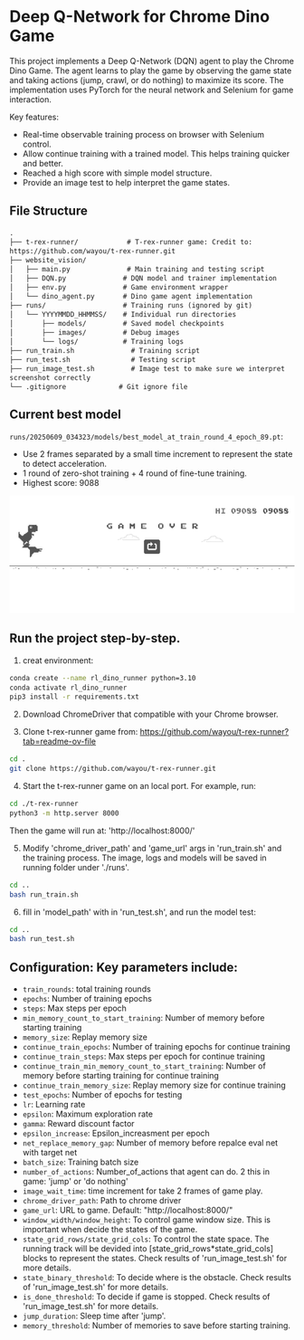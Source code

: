 # Deep Q-Network for Chrome Dino Game

This project implements a Deep Q-Network (DQN) agent to play the Chrome Dino Game. The agent learns to play the game by observing the game state and taking actions (jump, crawl, or do nothing) to maximize its score. The implementation uses PyTorch for the neural network and Selenium for game interaction.

Key features:
- Real-time observable training process on browser with Selenium control.
- Allow continue training with a trained model. This helps training quicker and better.
- Reached a high score with simple model structure.
- Provide an image test to help interpret the game states.

## File Structure
```
.
├── t-rex-runner/            # T-rex-runner game: Credit to: https://github.com/wayou/t-rex-runner.git
├── website_vision/
│   ├── main.py              # Main training and testing script
│   ├── DQN.py              # DQN model and trainer implementation
│   ├── env.py              # Game environment wrapper
│   └── dino_agent.py       # Dino game agent implementation
├── runs/                   # Training runs (ignored by git)
│   └── YYYYMMDD_HHMMSS/    # Individual run directories
│       ├── models/         # Saved model checkpoints
│       ├── images/         # Debug images
│       └── logs/           # Training logs
├── run_train.sh              # Training script
├── run_test.sh               # Testing script
├── run_image_test.sh         # Image test to make sure we interpret screenshot correctly
└── .gitignore             # Git ignore file
```

## Current best model

`runs/20250609_034323/models/best_model_at_train_round_4_epoch_89.pt`:
* Use 2 frames separated by a small time increment to represent the state to detect acceleration.
* 1 round of zero-shot training + 4 round of fine-tune training.
* Highest score: 9088

![best_score](./imgs/best_model_screenshot_at_train_round_4_epoch_89.png)


## Run the project step-by-step.

1. creat environment:
```bash
conda create --name rl_dino_runner python=3.10
conda activate rl_dino_runner
pip3 install -r requirements.txt
```

2. Download ChromeDriver that compatible with your Chrome browser.

3. Clone t-rex-runner game from: https://github.com/wayou/t-rex-runner?tab=readme-ov-file
```bash
cd .
git clone https://github.com/wayou/t-rex-runner.git
```

4. Start the t-rex-runner game on an local port. For example, run:
```bash
cd ./t-rex-runner
python3 -m http.server 8000
```
Then the game will run at: 'http://localhost:8000/'

5. Modify 'chrome_driver_path' and 'game_url' args in 'run_train.sh' and the training process.
The image, logs and models will be saved in running folder under './runs'.
```bash
cd ..
bash run_train.sh
```

6. fill in 'model_path' with in 'run_test.sh', and run the model test:
```bash
cd ..
bash run_test.sh
``` 


## Configuration: Key parameters include:
- `train_rounds`: total training rounds
- `epochs`: Number of training epochs
- `steps`: Max steps per epoch
- `min_memory_count_to_start_training`: Number of memory before starting training
- `memory_size`: Replay memory size
- `continue_train_epochs`: Number of training epochs for continue training
- `continue_train_steps`: Max steps per epoch for continue training
- `continue_train_min_memory_count_to_start_training`: Number of memory before starting training for continue training
- `continue_train_memory_size`: Replay memory size for continue training
- `test_epochs`: Number of epochs for testing
- `lr`: Learning rate
- `epsilon`: Maximum exploration rate
- `gamma`: Reward discount factor
- `epsilon_increase`: Epsilon_increasment per epoch
- `net_replace_memory_gap`: Number of memory before repalce eval net with target net
- `batch_size`: Training batch size
- `number_of_actions`: Number_of_actions that agent can do. 2 this in game: 'jump' or 'do nothing'
- `image_wait_time`: time increment for take 2 frames of game play.
- `chrome_driver_path`: Path to chrome driver
- `game_url`: URL to game. Default: "http://localhost:8000/"
- `window_width/window_height`: To control game window size. This is important when decide the states of the game.
- `state_grid_rows/state_grid_cols`: To control the state space. The running track will be devided into [state_grid_rows\*state_grid_cols] blocks to represent the states. Check results of 'run_image_test.sh' for more details.
- `state_binary_threshold`: To decide where is the obstacle. Check results of 'run_image_test.sh' for more details.
- `is_done_threshold`: To decide if game is stopped. Check results of 'run_image_test.sh' for more details.
- `jump_duration`: Sleep time after 'jump'.
- `memory_threshold`: Number of memories to save before starting training.
